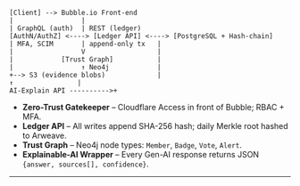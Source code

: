```
[Client] --> Bubble.io Front-end
|                 |
| GraphQL (auth)  | REST (ledger)
[AuthN/AuthZ] <----> [Ledger API] <----> [PostgreSQL + Hash-chain]
| MFA, SCIM       | append-only tx   |
|                 V                  |
|            [Trust Graph]           |
|                 ↑ Neo4j            |
+--> S3 (evidence blobs)             |
↑                |
AI-Explain API ---------->+
```  
- **Zero-Trust Gatekeeper** – Cloudflare Access in front of Bubble; RBAC + MFA.  
- **Ledger API** – All writes append SHA-256 hash; daily Merkle root hashed to Arweave.  
- **Trust Graph** – Neo4j node types: `Member`, `Badge`, `Vote`, `Alert`.  
- **Explainable-AI Wrapper** – Every Gen-AI response returns JSON `{answer, sources[], confidence}`.  
---